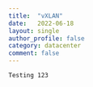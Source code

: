 ```yaml
---
title:  "vXLAN"
date:   2022-06-18
layout: single
author_profile: false
category: datacenter
comment: false
---
```




```
Testing 123
```

